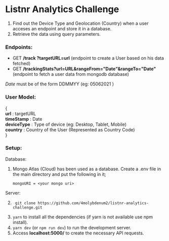 # Listnr Analytics Challenge

1. Find out the Device Type and Geolocation (Country) when a user acceses an endpoint and store it in a database.
2. Retrieve the data using query parameters.

### Endpoints:

* GET   **/track ?targetURL=url**    (endpoint to create a User based on his data fetched)
* GET   **/trackingStats?url=URL&rangeFrom="Date"&rangeTo="Date"**   (endpoint to fetch a user data from mongodb database)

*Date* must be of the form DDMMYY (eg: 05062021 )

### User Model:

{<br>
    **url** : targetURL<br>
    **timeStamp** : Date<br>
    **deviceType** : Type of device (eg: Desktop, Tablet, Mobile)<br>
    **country** : Country of the User (Represented as Country Code) <br>
}

### Setup:

Database:

1. Mongo Atlas (Cloud) has been used as a database. Create a .env file in the main directory and put the following in it;
    ```
    mongoURI = <your mongo uri>
    ```
Server:

2. ```
    git clone https://github.com/4molybdenum2/listnr-analytics-challenge.git
    ```
3. ```yarn``` to install all the dependencies (if yarn is not available use npm install).
4. ```yarn dev``` (or ```npm run dev```) to run the development server.
5. Access **localhost:5000/<your endpoint>** to create the necessary API requests.